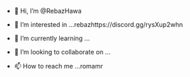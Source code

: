 - 👋 Hi, I’m @RebazHawa
- 👀 I’m interested in ...rebazhttps://discord.gg/rysXup2whn
- 🌱 I’m currently learning ...
- 💞️ I’m looking to collaborate on ...

- 📫 How to reach me ...romamr

<!---
RebazHawa/RebazHawa is a ✨ special ✨ repository because its `README.md` (this file) appears on your GitHub profile.
You can click the Preview link to take a look at your changes.
--->

